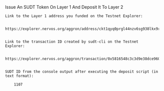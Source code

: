 Issue An SUDT Token On Layer 1 And Deposit It To Layer 2

	
	Link to the Layer 1 address you funded on the Testnet Explorer: 
	
		https://explorer.nervos.org/aggron/address/ckt1qyq0prgl44nzv6sg938lkx9re54kchgmsnysjhpwte
	
	
	Link to the transaction ID created by sudt-cli on the Testnet Explorer:
	
		https://explorer.nervos.org/aggron/transaction/0x5816548c3c3d9e38dce960d07ce477a9404b0759da3b5b94e961fe53e12c8649
	
	
	SUDT ID from the console output after executing the deposit script (in text format):
		
		1107







